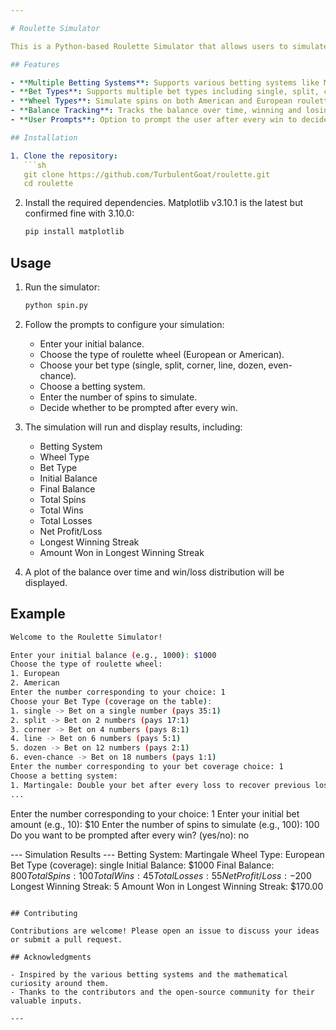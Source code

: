 ```yaml
---

# Roulette Simulator

This is a Python-based Roulette Simulator that allows users to simulate various betting systems on both American and European roulette wheels. It provides options to choose different bet types and simulate up to 1000 spins, tracking balance and results over time.

## Features

- **Multiple Betting Systems**: Supports various betting systems like Martingale, Reverse Martingale, Fibonacci, DAlembert, Labouchere, Paroli, Oscar's Grind, 1-3-2-6, Flat Betting, and Thirds.
- **Bet Types**: Supports multiple bet types including single, split, corner, line, dozen, and even-chance.
- **Wheel Types**: Simulate spins on both American and European roulette wheels.
- **Balance Tracking**: Tracks the balance over time, winning and losing streaks.
- **User Prompts**: Option to prompt the user after every win to decide whether to continue gambling.

## Installation

1. Clone the repository:
   ```sh
   git clone https://github.com/TurbulentGoat/roulette.git
   cd roulette
   ```

2. Install the required dependencies. Matplotlib v3.10.1 is the latest but confirmed fine with 3.10.0:
   ```sh
   pip install matplotlib
   ```

## Usage

1. Run the simulator:
   ```sh
   python spin.py
   ```

2. Follow the prompts to configure your simulation:
   - Enter your initial balance.
   - Choose the type of roulette wheel (European or American).
   - Choose your bet type (single, split, corner, line, dozen, even-chance).
   - Choose a betting system.
   - Enter the number of spins to simulate.
   - Decide whether to be prompted after every win.

3. The simulation will run and display results, including:
   - Betting System
   - Wheel Type
   - Bet Type
   - Initial Balance
   - Final Balance
   - Total Spins
   - Total Wins
   - Total Losses
   - Net Profit/Loss
   - Longest Winning Streak
   - Amount Won in Longest Winning Streak

4. A plot of the balance over time and win/loss distribution will be displayed.

## Example

```sh
Welcome to the Roulette Simulator!

Enter your initial balance (e.g., 1000): $1000
Choose the type of roulette wheel:
1. European
2. American
Enter the number corresponding to your choice: 1
Choose your Bet Type (coverage on the table):
1. single -> Bet on a single number (pays 35:1)
2. split -> Bet on 2 numbers (pays 17:1)
3. corner -> Bet on 4 numbers (pays 8:1)
4. line -> Bet on 6 numbers (pays 5:1)
5. dozen -> Bet on 12 numbers (pays 2:1)
6. even-chance -> Bet on 18 numbers (pays 1:1)
Enter the number corresponding to your bet coverage choice: 1
Choose a betting system:
1. Martingale: Double your bet after every loss to recover previous losses.
...
```

Enter the number corresponding to your choice: 1
Enter your initial bet amount (e.g., 10): $10
Enter the number of spins to simulate (e.g., 100): 100
Do you want to be prompted after every win? (yes/no): no

--- Simulation Results ---
Betting System: Martingale
Wheel Type: European
Bet Type (coverage): single
Initial Balance: $1000
Final Balance: $800
Total Spins: 100
Total Wins: 45
Total Losses: 55
Net Profit/Loss: -$200
Longest Winning Streak: 5
Amount Won in Longest Winning Streak: $170.00
```

## Contributing

Contributions are welcome! Please open an issue to discuss your ideas or submit a pull request.

## Acknowledgments

- Inspired by the various betting systems and the mathematical curiosity around them.
- Thanks to the contributors and the open-source community for their valuable inputs.

---
